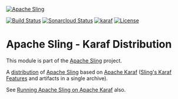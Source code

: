 [![Apache Sling](https://sling.apache.org/res/logos/sling.png)](https://sling.apache.org)

&#32;[![Build Status](https://ci-builds.apache.org/job/Sling/job/modules/job/sling-org-apache-sling-karaf-distribution/job/master/badge/icon)](https://ci-builds.apache.org/job/Sling/job/modules/job/sling-org-apache-sling-karaf-distribution/job/master/)&#32;[![Sonarcloud Status](https://sonarcloud.io/api/project_badges/measure?project=apache_sling-org-apache-sling-karaf-distribution&metric=alert_status)](https://sonarcloud.io/dashboard?id=apache_sling-org-apache-sling-karaf-distribution)&#32;[![karaf](https://sling.apache.org/badges/group-karaf.svg)](https://github.com/apache/sling-aggregator/blob/master/docs/groups/karaf.md) [![License](https://img.shields.io/badge/License-Apache%202.0-blue.svg)](https://www.apache.org/licenses/LICENSE-2.0)

# Apache Sling - Karaf Distribution

This module is part of the [Apache Sling](https://sling.apache.org) project.

A [distribution](https://karaf.apache.org/manual/latest/#_custom_distributions) of [Apache Sling](https://sling.apache.org) based on [Apache Karaf](https://karaf.apache.org) ([Sling's Karaf Features](https://sling.apache.org/documentation/karaf.html#sling-karaf-features) and artifacts in a single archive).

See [Running Apache Sling on Apache Karaf](http://sling.apache.org/documentation/karaf.html) also.

